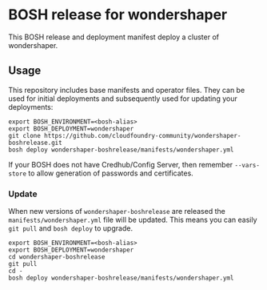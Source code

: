 # BOSH release for wondershaper

This BOSH release and deployment manifest deploy a cluster of wondershaper.

## Usage

This repository includes base manifests and operator files. They can be used for initial deployments and subsequently used for updating your deployments:

```plain
export BOSH_ENVIRONMENT=<bosh-alias>
export BOSH_DEPLOYMENT=wondershaper
git clone https://github.com/cloudfoundry-community/wondershaper-boshrelease.git
bosh deploy wondershaper-boshrelease/manifests/wondershaper.yml
```

If your BOSH does not have Credhub/Config Server, then remember `--vars-store` to allow generation of passwords and certificates.

### Update

When new versions of `wondershaper-boshrelease` are released the `manifests/wondershaper.yml` file will be updated. This means you can easily `git pull` and `bosh deploy` to upgrade.

```plain
export BOSH_ENVIRONMENT=<bosh-alias>
export BOSH_DEPLOYMENT=wondershaper
cd wondershaper-boshrelease
git pull
cd -
bosh deploy wondershaper-boshrelease/manifests/wondershaper.yml
```

